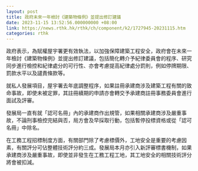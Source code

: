 ```yaml
---
layout: post
title: 政府未來一年檢討《建築物條例》並提出修訂建議
date: 2023-11-15 13:52:56.000000000 +08:00
link: https://news.rthk.hk/rthk/ch/component/k2/1727945-20231115.htm
categories: rthk
---
```


政府表示，為賦權屋宇署更有效執法，以加強保障建築工程安全，政府會在未來一年檢討《建築物條例》並提出修訂建議，包括簡化轉介予紀律委員會的程序、研究同步進行檢控和紀律處分的可行性、亦會考慮提高紀律處分罰則，例如停牌期限、罰款水平以及譴責條款等。

就私人發展項目，屋宇署去年底調整程序，如果註冊承建商涉及建築工程有關的致命事故，即使未被定罪，其註冊續期的申請亦會轉交予承建商註冊事務委員會進行面試及評審。

發展局一直有就「認可名冊」內的承建商作出規管，如果相關承建商涉及嚴重事故，不論刑事檢控完結與否，局方會及早採取行動，包括暫停投標資格或從「認可名冊」中除名。

在工務工程招標制度方面，有關部門除了考慮標價外，工地安全是重要的考慮因素，有關評分可佔整體技術評分約三成。發展局本月亦引入新評審標書機制，如果承建商涉及嚴重事故，即使並非發生在工務工程工地，其工地安全的相關技術評分將會被扣減。
